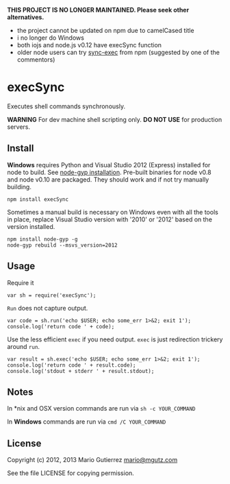 __THIS PROJECT IS NO LONGER MAINTAINED. Please seek other alternatives.__

* the project cannot be updated on npm due to camelCased title
* i no longer do Windows
* both iojs and node.js v0.12 have execSync function
* older node users can try [sync-exec](https://github.com/gvarsanyi/sync-exec) from npm (suggested by one of the commentors)

# execSync

Executes shell commands synchronously.

__WARNING__ For dev machine shell scripting only. **DO NOT USE** for
production servers.

## Install

__Windows__ requires Python and Visual Studio 2012 (Express) installed for
node to build. See [node-gyp installation](https://github.com/TooTallNate/node-gyp#installation).
Pre-built binaries for node v0.8 and node v0.10 are packaged. They should work and if not try manually
building.

    npm install execSync

Sometimes a manual build is necessary on Windows even with all the tools in place, replace Visual Studio version
with '2010' or '2012' based on the version installed.

    npm install node-gyp -g
    node-gyp rebuild --msvs_version=2012

## Usage

Require it

    var sh = require('execSync');

`Run` does not capture output.

    var code = sh.run('echo $USER; echo some_err 1>&2; exit 1');
    console.log('return code ' + code);

Use the less efficient `exec` if you need output. `exec` is just redirection
trickery around `run`.

    var result = sh.exec('echo $USER; echo some_err 1>&2; exit 1');
    console.log('return code ' + result.code);
    console.log('stdout + stderr ' + result.stdout);

## Notes

In *nix and OSX version commands are run via `sh -c YOUR_COMMAND`

In __Windows__ commands are run via `cmd /C YOUR_COMMAND`

## License

Copyright (c) 2012, 2013 Mario Gutierrez mario@mgutz.com

See the file LICENSE for copying permission.
